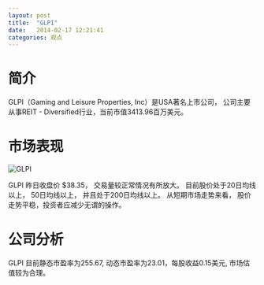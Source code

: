 ```yaml
---
layout: post
title:  "GLPI"
date:   2014-02-17 12:21:41
categories: 观点
---
```


# 简介
GLPI（Gaming and Leisure Properties, Inc）是USA著名上市公司，
公司主要从事REIT - Diversified行业，当前市值3413.96百万美元。

# 市场表现

![GLPI](http://finviz.com/chart.ashx?t=GLPI&ty=c&ta=1&p=d&s=l)

GLPI 昨日收盘价 $38.35，
交易量较正常情况有所放大。
目前股价处于20日均线以上，
50日均线以上，
并且处于200日均线以上。
从短期市场走势来看，
股价走势平稳，投资者应减少无谓的操作。

# 公司分析
GLPI 目前静态市盈率为255.67, 动态市盈率为23.01，每股收益0.15美元,
市场估值较为合理。
